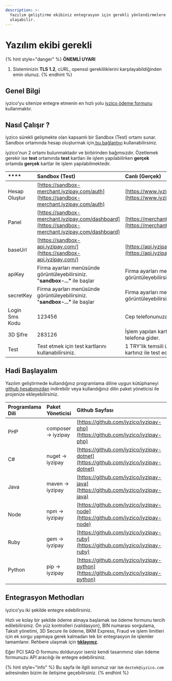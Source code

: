 ```yaml
---
description: >-
  Yazılım geliştirme ekibiniz entegrasyon için gerekli yönlendirmelere buradan
  ulaşabilir.
---
```


# Yazılım ekibi gerekli

{% hint style="danger" %}
**ÖNEMLİ UYARI**

1. Sisteminizin **TLS 1.2**, cURL, openssl gerekliliklerini karşılayabildiğinden emin olunuz.
{% endhint %}

## Genel Bilgi

iyzico'yu sitenize entegre etmenin en hızlı yolu [iyzico ödeme formunu ](../tarifler/odeme-formu.md)kullanmaktır. 

## Nasıl Çalışır ?

iyzico sürekli gelişmekte olan kapsamlı bir Sandbox \(Test\) ortamı sunar. Sandbox ortamında hesap oluşturmak için[ bu bağlantıyı](https://sandbox-merchant.iyzipay.com/auth/register) kullanabilirsiniz. 

iyzico'nun 2 ortamı bulunmaktadır ve birbirinden bağımsızdır. Özetlemek gerekir ise **test** ortamında **test** kartları ile işlem yapılabilirken **gerçek** ortamda **gerçek** kartlar ile işlem yapılabilmektedir.

|  **** | Sandbox \(Test\) | Canlı \(Gerçek\) |
| :--- | :--- | :--- |
| Hesap Oluştur | ​[https://sandbox-merchant.iyzipay.com/auth](https://sandbox-merchant.iyzipay.com/auth)​ | ​[https://www.iyzico.com/hesap-olustur](https://www.iyzico.com/hesap-olustur)​ |
| Panel | ​[https://sandbox-merchant.iyzipay.com/dashboard](https://sandbox-merchant.iyzipay.com/dashboard)​ | ​[https://merchant.iyzipay.com/dashboard](https://merchant.iyzipay.com/dashboard)​ |
| baseUrl | ​[https://sandbox-api.iyzipay.com/](https://sandbox-api.iyzipay.com/)​ | [​https://api.iyzipay.com](https://api.iyzipay.com) |
| apiKey | Firma ayarları menüsünde görüntüleyebilirsiniz. "**sandbox-..."** ile başlar | Firma ayarları menüsünde görüntüleyebilirsiniz. |
| secretKey | Firma ayarları menüsünde görüntüleyebilirsiniz. "**sandbox-..."** ile başlar | Firma ayarları menüsünde görüntüleyebilirsiniz. |
| Login Sms Kodu | 123456 | Cep telefonunuza iletilir. |
| 3D Şifre | 283126 | İşlem yapılan kart üzerindeki kayıtlı telefona gider. |
| Test | Test etmek için test kartlarını kullanabilirsiniz. | 1 TRY'lik temsili ürün oluşturup kişisel kartınız ile test edebilirsiniz. |

## Hadi Başlayalım

Yazılım geliştirmede kullandığınız programlama diline uygun kütüphaneyi [github hesabımızdan](https://github.com/iyzico) indirebilir veya kullandığınız dilin paket yöneticisi ile projenize ekleyebilirsiniz.

| Programlama Dili | Paket Yöneticisi | Github Sayfası |
| :--- | :--- | :--- |
| PHP | composer -&gt; iyzipay | [https://github.com/iyzico/iyzipay-php](https://github.com/iyzico/iyzipay-php) |
| C\# | nuget -&gt; iyzipay | [https://github.com/iyzico/iyzipay-dotnet](https://github.com/iyzico/iyzipay-dotnet) |
| Java | maven -&gt; iyzipay | [https://github.com/iyzico/iyzipay-java](https://github.com/iyzico/iyzipay-java) |
| Node | npm -&gt; iyzipay | [https://github.com/iyzico/iyzipay-node](https://github.com/iyzico/iyzipay-node) |
| Ruby | gem -&gt; iyzipay | [https://github.com/iyzico/iyzipay-ruby](https://github.com/iyzico/iyzipay-ruby) |
| Python | pip -&gt; iyzipay | [https://github.com/iyzico/iyzipay-python](https://github.com/iyzico/iyzipay-python) |

## Entegrasyon Methodları

iyzico'yu iki şekilde entegre edebilirsiniz.

Hızlı ve kolay bir şekilde ödeme almaya başlamak ise  ödeme formunu tercih edilebilirsiniz. Ön yüz kontrolleri \(validasyon\), BIN numarası sorgulama, Taksit yönetimi, 3D Secure ile ödeme, BKM Express, Fraud ve işlem limitleri için ek sorgu yapmaya gerek kalmadan tek bir entegrasyon ile işlemler tamamlanır.  Rehbere ulaşmak için [**tıklayınız**](https://iyzico.gitbook.io/tr/yazilim-bilgisi-gerekli/odeme-formu).



Eğer PCI SAQ-D formunu dolduruyor iseniz kendi tasarımınız olan ödeme formunuzu API aracılığı ile entegre edebilirsiniz.

{% hint style="info" %}
Bu sayfa ile ilgili sorunuz var ise `destek@iyzico.com` adresinden bizim ile iletişime geçebilirsiniz.
{% endhint %}



